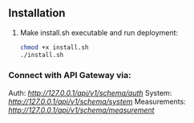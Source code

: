 ## Installation

1. Make install.sh executable and run deployment:
    ```bash
    chmod +x install.sh
    ./install.sh
    ```

### Connect with API Gateway via:

Auth: *http://127.0.0.1/api/v1/schema/auth*
System: *http://127.0.0.1/api/v1/schema/system*
Measurements: *http://127.0.0.1/api/v1/schema/measurement*